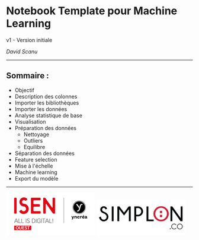 # Notebook Template pour Machine Learning

v1 - Version initiale

*David Scanu*

---
## Sommaire : 
- Objectif
- Description des colonnes
- Importer les bibliothèques
- Importer les données
- Analyse statistique de base
- Visualisation
- Préparation des données
  - Nettoyage
  - Outliers
  - Equilibre
- Séparation des données
- Feature selection
- Mise à l'échelle
- Machine learning
- Export du modèle

---

<picture>
  <img alt="Logo ISEN" src="./img/logo-isen-small.png">
</picture>

<picture>
  <img alt="Logo SIMPLON" src="./img/logo-simplon-small.png">
</picture>